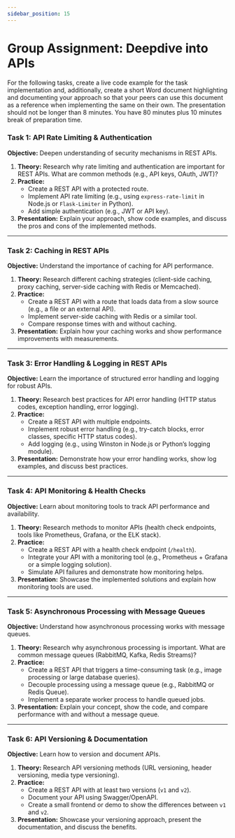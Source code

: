 ```yaml
---
sidebar_position: 15
---
```


# Group Assignment: Deepdive into APIs

For the following tasks, create a live code example for the task implementation and, additionally, create a short Word document highlighting and documenting your approach so that your peers can use this document as a reference when implementing the same on their own. The presentation should not be longer than 8 minutes. You have 80 minutes plus 10 minutes break of preparation time.

### **Task 1: API Rate Limiting & Authentication**

**Objective:** Deepen understanding of security mechanisms in REST APIs.

1. **Theory:** Research why rate limiting and authentication are important for REST APIs. What are common methods (e.g., API keys, OAuth, JWT)?
2. **Practice:**
   - Create a REST API with a protected route.
   - Implement API rate limiting (e.g., using `express-rate-limit` in Node.js or `Flask-Limiter` in Python).
   - Add simple authentication (e.g., JWT or API key).
3. **Presentation:** Explain your approach, show code examples, and discuss the pros and cons of the implemented methods.

---

### **Task 2: Caching in REST APIs**

**Objective:** Understand the importance of caching for API performance.

1. **Theory:** Research different caching strategies (client-side caching, proxy caching, server-side caching with Redis or Memcached).
2. **Practice:**
   - Create a REST API with a route that loads data from a slow source (e.g., a file or an external API).
   - Implement server-side caching with Redis or a similar tool.
   - Compare response times with and without caching.
3. **Presentation:** Explain how your caching works and show performance improvements with measurements.

---

### **Task 3: Error Handling & Logging in REST APIs**

**Objective:** Learn the importance of structured error handling and logging for robust APIs.

1. **Theory:** Research best practices for API error handling (HTTP status codes, exception handling, error logging).
2. **Practice:**
   - Create a REST API with multiple endpoints.
   - Implement robust error handling (e.g., try-catch blocks, error classes, specific HTTP status codes).
   - Add logging (e.g., using Winston in Node.js or Python’s logging module).
3. **Presentation:** Demonstrate how your error handling works, show log examples, and discuss best practices.

---

### **Task 4: API Monitoring & Health Checks**

**Objective:** Learn about monitoring tools to track API performance and availability.

1. **Theory:** Research methods to monitor APIs (health check endpoints, tools like Prometheus, Grafana, or the ELK stack).
2. **Practice:**
   - Create a REST API with a health check endpoint (`/health`).
   - Integrate your API with a monitoring tool (e.g., Prometheus + Grafana or a simple logging solution).
   - Simulate API failures and demonstrate how monitoring helps.
3. **Presentation:** Showcase the implemented solutions and explain how monitoring tools are used.

---

### **Task 5: Asynchronous Processing with Message Queues**

**Objective:** Understand how asynchronous processing works with message queues.

1. **Theory:** Research why asynchronous processing is important. What are common message queues (RabbitMQ, Kafka, Redis Streams)?
2. **Practice:**
   - Create a REST API that triggers a time-consuming task (e.g., image processing or large database queries).
   - Decouple processing using a message queue (e.g., RabbitMQ or Redis Queue).
   - Implement a separate worker process to handle queued jobs.
3. **Presentation:** Explain your concept, show the code, and compare performance with and without a message queue.

---

### **Task 6: API Versioning & Documentation**

**Objective:** Learn how to version and document APIs.

1. **Theory:** Research API versioning methods (URL versioning, header versioning, media type versioning).
2. **Practice:**
   - Create a REST API with at least two versions (`v1` and `v2`).
   - Document your API using Swagger/OpenAPI.
   - Create a small frontend or demo to show the differences between `v1` and `v2`.
3. **Presentation:** Showcase your versioning approach, present the documentation, and discuss the benefits.
